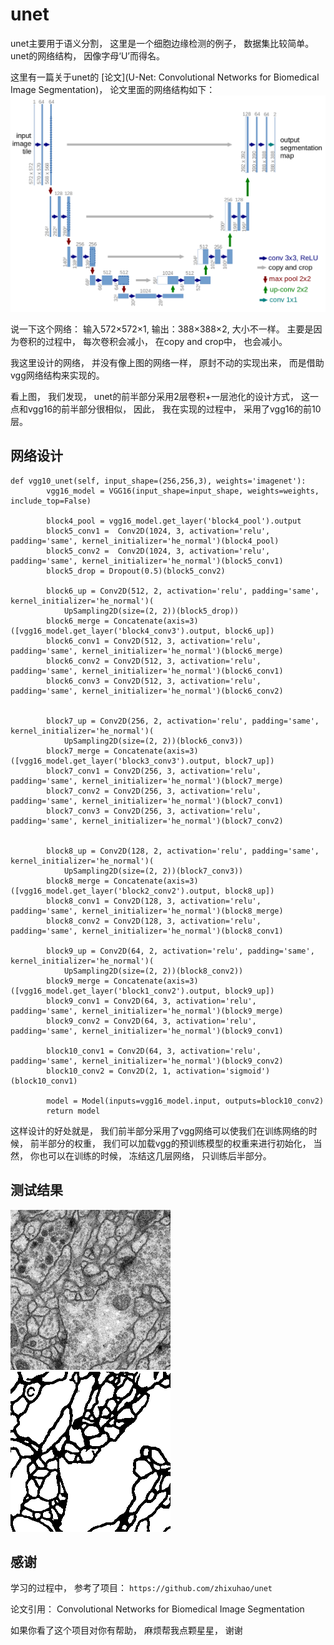 # unet
unet主要用于语义分割， 这里是一个细胞边缘检测的例子， 数据集比较简单。
unet的网络结构， 因像字母‘U’而得名。

这里有一篇关于unet的 [论文](U-Net: Convolutional Networks for Biomedical Image Segmentation)， 论文里面的网络结构如下：
![](./src/unet.png)

说一下这个网络：
输入572×572×1, 输出：388×388×2, 大小不一样。
主要是因为卷积的过程中， 每次卷积会减小， 在copy and crop中， 也会减小。

我这里设计的网络， 并没有像上图的网络一样， 原封不动的实现出来， 而是借助vgg网络结构来实现的。

看上图， 我们发现， unet的前半部分采用2层卷积+一层池化的设计方式， 这一点和vgg16的前半部分很相似， 因此， 我在实现的过程中， 采用了vgg16的前10层。
## 网络设计
```
def vgg10_unet(self, input_shape=(256,256,3), weights='imagenet'):
        vgg16_model = VGG16(input_shape=input_shape, weights=weights, include_top=False)

        block4_pool = vgg16_model.get_layer('block4_pool').output
        block5_conv1 =  Conv2D(1024, 3, activation='relu', padding='same', kernel_initializer='he_normal')(block4_pool)
        block5_conv2 =  Conv2D(1024, 3, activation='relu', padding='same', kernel_initializer='he_normal')(block5_conv1)
        block5_drop = Dropout(0.5)(block5_conv2)

        block6_up = Conv2D(512, 2, activation='relu', padding='same', kernel_initializer='he_normal')(
            UpSampling2D(size=(2, 2))(block5_drop))
        block6_merge = Concatenate(axis=3)([vgg16_model.get_layer('block4_conv3').output, block6_up])
        block6_conv1 = Conv2D(512, 3, activation='relu', padding='same', kernel_initializer='he_normal')(block6_merge)
        block6_conv2 = Conv2D(512, 3, activation='relu', padding='same', kernel_initializer='he_normal')(block6_conv1)
        block6_conv3 = Conv2D(512, 3, activation='relu', padding='same', kernel_initializer='he_normal')(block6_conv2)


        block7_up = Conv2D(256, 2, activation='relu', padding='same', kernel_initializer='he_normal')(
            UpSampling2D(size=(2, 2))(block6_conv3))
        block7_merge = Concatenate(axis=3)([vgg16_model.get_layer('block3_conv3').output, block7_up])
        block7_conv1 = Conv2D(256, 3, activation='relu', padding='same', kernel_initializer='he_normal')(block7_merge)
        block7_conv2 = Conv2D(256, 3, activation='relu', padding='same', kernel_initializer='he_normal')(block7_conv1)
        block7_conv3 = Conv2D(256, 3, activation='relu', padding='same', kernel_initializer='he_normal')(block7_conv2)


        block8_up = Conv2D(128, 2, activation='relu', padding='same', kernel_initializer='he_normal')(
            UpSampling2D(size=(2, 2))(block7_conv3))
        block8_merge = Concatenate(axis=3)([vgg16_model.get_layer('block2_conv2').output, block8_up])
        block8_conv1 = Conv2D(128, 3, activation='relu', padding='same', kernel_initializer='he_normal')(block8_merge)
        block8_conv2 = Conv2D(128, 3, activation='relu', padding='same', kernel_initializer='he_normal')(block8_conv1)

        block9_up = Conv2D(64, 2, activation='relu', padding='same', kernel_initializer='he_normal')(
            UpSampling2D(size=(2, 2))(block8_conv2))
        block9_merge = Concatenate(axis=3)([vgg16_model.get_layer('block1_conv2').output, block9_up])
        block9_conv1 = Conv2D(64, 3, activation='relu', padding='same', kernel_initializer='he_normal')(block9_merge)
        block9_conv2 = Conv2D(64, 3, activation='relu', padding='same', kernel_initializer='he_normal')(block9_conv1)

        block10_conv1 = Conv2D(64, 3, activation='relu', padding='same', kernel_initializer='he_normal')(block9_conv2)
        block10_conv2 = Conv2D(2, 1, activation='sigmoid')(block10_conv1)

        model = Model(inputs=vgg16_model.input, outputs=block10_conv2)
        return model
```
这样设计的好处就是， 我们前半部分采用了vgg网络可以使我们在训练网络的时候， 前半部分的权重， 我们可以加载vgg的预训练模型的权重来进行初始化， 当然， 你也可以在训练的时候， 冻结这几层网络， 只训练后半部分。
## 测试结果
![](./src/test.png)
![](./src/mask.png)

## 感谢
学习的过程中， 参考了项目： `https://github.com/zhixuhao/unet`

论文引用： Convolutional Networks for Biomedical Image Segmentation

如果你看了这个项目对你有帮助， 麻烦帮我点颗星星， 谢谢
